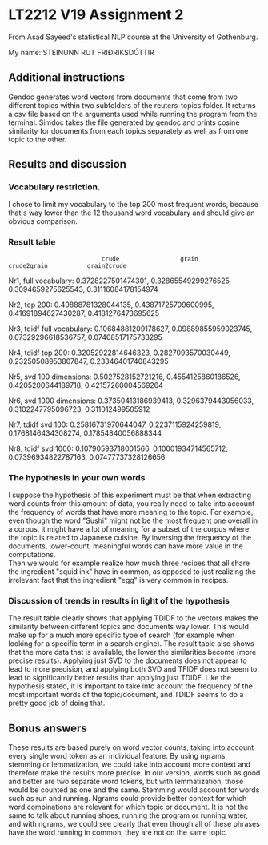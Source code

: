 # LT2212 V19 Assignment 2

From Asad Sayeed's statistical NLP course at the University of Gothenburg.

My name: STEINUNN RUT FRIÐRIKSDÓTTIR

## Additional instructions
Gendoc generates word vectors from documents that come from two different topics within two subfolders of the reuters-topics folder.
It returns a csv file based on the arguments used while running the program from the terminal. Simdoc takes the file generated by
gendoc and prints cosine similarity for documents from each topics separately as well as from one topic to the other. 

## Results and discussion

### Vocabulary restriction.

I chose to limit my vocabulary to the top 200 most frequent words, because that's
way lower than the 12 thousand word vocabulary and should give an obvious
comparison.

### Result table
                              crude                 grain                   crude2grain           grain2crude
Nr1, full vocabulary:         0.3728227501474301,   0.32865549299276525,    0.3094659275625543,   0.31116084178154974

Nr2, top 200:                 0.49888781328044135,  0.43871725709600995,    0.41691894627430287,  0.4181276473695625

Nr3, tdidf full vocabulary:   0.10684881209178627,  0.09889855959023745,    0.07329296618536757,  0.07408517175733295

Nr4, tdidf top 200:           0.32052922814646323,  0.2827093570030449,     0.23250508953807847,  0.23346401740843295

Nr5, svd 100 dimensions:      0.5027528152721216,   0.4554125860186526,     0.4205200644189718,   0.42157260004569264

Nr6, svd 1000 dimensions:     0.37350413186939413,  0.3296379443056033,     0.3102247795096723,   0.311012499505912

Nr7, tdidf svd 100:           0.25816731970644047,  0.2237115924259819,     0.1768146434308274,   0.17854840056888344

Nr8, tdidf svd 1000:          0.10790593718001566,  0.10001934714565712,    0.07396934822787163,  0.07477737328126656


### The hypothesis in your own words
I suppose the hypothesis of this experiment must be that when extracting word
counts from this amount of data, you really need to take into account the
frequency of words that have more meaning to the topic. For example, even though
the word "Sushi" might not be the most frequent one overall in a corpus, it
might have a lot of meaning for a subset of the corpus where the topic is
related to Japanese cuisine. By inversing the frequency of the documents,
lower-count, meaningful words can have more value in the computations.  
Then we would for example realize how much three recipes that all share the
ingredient "squid ink" have in common, as opposed to just realizing the irrelevant
fact that the ingredient "egg" is very common in recipes.

### Discussion of trends in results in light of the hypothesis
The result table clearly shows that applying TDIDF to the vectors makes the similarity between different topics and documents
way lower. This would make up for a much more specific type of search (for example when looking for a specific term in a search engine).
The result table also shows that the more data that is available, the lower the similarities become (more precise results).
Applying just SVD to the documents does not appear to lead to more precision, and applying both SVD and TFIDF does not seem to lead to
significantly better results than applying just TDIDF. Like the hypothesis stated, it is important to take into account the frequency
of the most important words of the topic/document, and TDIDF seems to do a pretty good job of doing that.  

## Bonus answers
These results are based purely on word vector counts, taking into account every single word token as an individual feature.
By using ngrams, stemming or lemmatization, we could take into account more context and therefore make the results more precise.
In our version, words such as good and better are two separate word tokens, but with lemmatization, those would be counted as one and the same. Stemming would account for  words such as run and running. Ngrams could provide better context for which word combinations are relevant for which topic or document. It is not the same to talk about running shoes, running the program or running water, and with ngrams, we could see clearly that even though all of these phrases have the word running in common, they are not on the same topic.  
